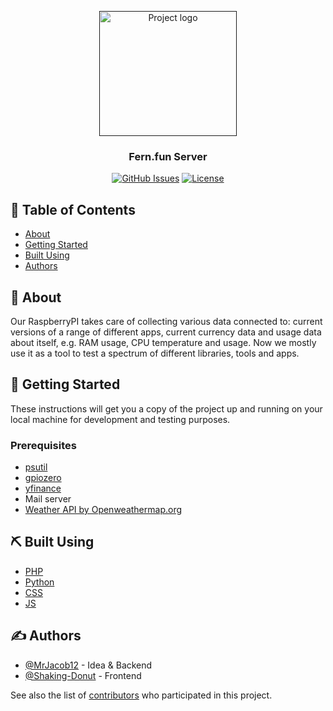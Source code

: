 <p align="center">
 <a href=""><img width=220px height=200px src="https://www.raspberrypi.org/app/uploads/2011/10/Raspi-PGB001.png" alt="Project logo"></a>
</p>

<h3 align="center">Fern.fun Server</h3>

<div align="center">

[![GitHub Issues](https://img.shields.io/github/issues/fern-fun/Fern.fun-Server.svg)](https://github.com/fern-fun/fern.fun/issues)
[![License](https://img.shields.io/github/license/fern-fun/Fern.fun-Server.svg)](/LICENSE)

</div>






    



## 📝 Table of Contents
<!-- -  -->
<!-- - [Deployment](#deployment) -->
<!-- - [Usage](#usage) -->

- [About](#about)
- [Getting Started](#getting_started)
- [Built Using](#built_using)
- [Authors](#authors)

## 🧐 About <a name = "about"></a>
Our RaspberryPI takes care of collecting various data connected to: current versions of a range of different apps, current currency data and usage data about itself, e.g. RAM usage, CPU temperature and usage. Now we mostly use it as a tool to test a spectrum of different libraries, tools and apps.

## 🏁 Getting Started <a name = "getting_started"></a>

These instructions will get you a copy of the project up and running on your local machine for development and testing purposes.

### Prerequisites <a name = "prerequisites"></a>

* [psutil](https://pypi.org/project/psutil/)
* [gpiozero](https://gpiozero.readthedocs.io/en/stable/)
* [yfinance](https://pypi.org/project/yfinance/ )
* Mail server
* [Weather API by Openweathermap.org](https://openweathermap.org/current)
<!-- 
### Installing

A step by step series of examples that tell you how to get a development env running.

Say what the step will be

```
Give the example
```

And repeat

```
until finished
```

End with an example of getting some data out of the system or using it for a little demo. -->

<!-- ## 🔧 Running the tests <a name = "tests"></a>

Explain how to run the automated tests for this system.

### Break down into end to end tests

Explain what these tests test and why

```
Give an example
```

### And coding style tests

Explain what these tests test and why

```
Give an example
``` -->

<!-- ## 🎈 Usage <a name="usage"></a>

Add notes about how to use the system.

## 🚀 Deployment <a name = "deployment"></a>

Add additional notes about how to deploy this on a live system. -->

## ⛏️ Built Using <a name = "built_using"></a>

- [PHP](https://www.php.net) 
- [Python](https://www.python.org) 
- [CSS](https://html.com)
- [JS](https://www.javascript.com) 

## ✍️ Authors <a name = "authors"></a>

- [@MrJacob12](https://github.com/mrjacob12) - Idea & Backend
- [@Shaking-Donut](https://github.com/shaking-donut) - Frontend

See also the list of [contributors](https://github.com/fern-fun/Fern.fun-Server/contributors) who participated in this project.

<!-- ## 🎉 Acknowledgements <a name = "acknowledgement"></a>

- Hat tip to anyone whose code was used
- Inspiration
- References -->
